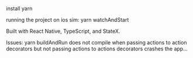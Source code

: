 install
  yarn

running the project on ios sim:
  yarn watchAndStart

Built with React Native, TypeScript, and StateX.

Issues:
  yarn buildAndRun does not compile when passing actions to action decorators but not passing actions to actions decorators crashes the app...
